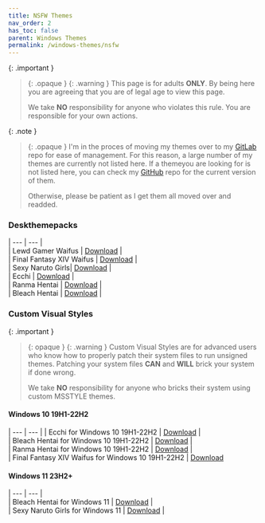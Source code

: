 ```yaml
---
title: NSFW Themes
nav_order: 2
has_toc: false
parent: Windows Themes
permalink: /windows-themes/nsfw
---
```


{: .important }
> {: .opaque }
> {: .warning }
> This page is for adults **ONLY**. By being here you are agreeing that you are of legal age to view this page.
> 
> We take **NO** responsibility for anyone who violates this rule. You are responsible for your own actions.

{: .note }
> {: .opaque }
> I'm in the proces of moving my themes over to my [GitLab](https://gitlab.com/the-back-room/Themes) repo for ease of management. For this reason, a large number of my themes are currently not listed here. If a themeyou are looking for  is not listed here, you can check my [GitHub](https://github.com/The-Back-Room/repositories) repo for the current version of them.
> 
> Otherwise, please be patient as I get them all moved over and readded.

### Deskthemepacks
 
| --- | --- |   
| Lewd Gamer Waifus | [Download][LewdGamerWaifus] |  
| Final Fantasy XIV Waifus | [Download][FFXIVWaifus] |  
| Sexy Naruto Girls| [Download][SexyNarutoGirls] |  
| Ecchi | [Download][Ecchi] |  
| Ranma Hentai | [Download][RanmaHentai] |  
| Bleach Hentai | [Download][BLEACHHentai] |  

### Custom Visual Styles

{: .important }
> {: opaque }
> {: .warning }
> Custom Visual Styles are for advanced users who know how to properly patch their system files to run unsigned themes. 
> Patching your system files **CAN** and **WILL** brick your system if done wrong.
>
> We take **NO** responsibility for anyone who bricks their system using custom MSSTYLE themes.

#### Windows 10 19H1-22H2
 
| --- | --- |
| Ecchi for Windows 10 19H1-22H2 |  [Download][Win10Ecchi] |  
| Bleach Hentai for Windows 10 19H1-22H2 | [Download][Win10BLEACHHentai] |  
| Ranma Hentai for Windows 10 19H1-22H2 | [Download][Win10RanmaHentai] |  
| Final Fantasy XIV Waifus for Windows 10 19H1-22H2 | [Download][Win10FFXIVWaifus]  


#### Windows 11 23H2+

| --- | --- |  
| Bleach Hentai for Windows 11 | [Download][Win11BLEACHHentai] |  
| Sexy Naruto Girls for Windows 11  | [Download][Win11SexyNarutoGirls] |  

<!-- ////////////////////////////////////////////////////////////////////////////////////////////////////////////////////// -->

[Win10Ecchi]: https://gitlab.com/the-back-room/Themes/-/tree/main/MSSTYLE/NSFW/Windows-10/19H1-22H2/Ecchi-Theme-for-Windows-10-19H1-22H2
[Win10BLEACHHentai]: https://gitlab.com/the-back-room/Themes/-/tree/main/MSSTYLE/NSFW/Windows-10/19H1-22H2/BLEACH-Hentai-Themes-for-Windows-10-19H1-22H2
[Win10RanmaHentai]: https://gitlab.com/the-back-room/Themes/-/tree/main/MSSTYLE/NSFW/Windows-10/19H1-22H2/Ranma-Hentai-Theme-for-Windows-10-19H1-22H2
[Win10FFXIVWaifus]: https://gitlab.com/the-back-room/Themes/-/tree/main/MSSTYLE/NSFW/Windows-10/19H1-22H2/Final-Fantasy-XIV-Waifus-Theme-for-Windows-10-19H1-22H2

[Win11BLEACHHentai]: https://gitlab.com/the-back-room/Themes/-/tree/main/MSSTYLE/NSFW/Windows-11/BLEACH-Hentai-Themes-for-Windows-11
[Win11SexyNarutoGirls]: https://gitlab.com/the-back-room/Themes/-/tree/main/MSSTYLE/NSFW/Windows-11/Sexy-Naruto-Girls-Themes-for-Windows-11

[LewdGamerWaifus]: https://gitlab.com/the-back-room/Themes/-/archive/main/Themes-main.zip?path=Deskthemepacks/NSFW/Lewd-Gamer-Waifus
[FFXIVWaifus]: https://gitlab.com/the-back-room/Themes/-/archive/main/Themes-main.zip?path=Deskthemepacks/NSFW/Final-Fantasy-XIV-Waifus
[SexyNarutoGirls]: https://gitlab.com/the-back-room/Themes/-/archive/main/Themes-main.zip?path=Deskthemepacks/NSFW/Sexy-Naruto-Girls
[Ecchi]: https://gitlab.com/the-back-room/Themes/-/archive/main/Themes-main.zip?path=Deskthemepacks/NSFW/Ecchi
[RanmaHentai]: https://gitlab.com/the-back-room/Themes/-/archive/main/Themes-main.zip?path=Deskthemepacks/NSFW/Ranma-Hentai
[BLEACHHentai]: https://gitlab.com/the-back-room/Themes/-/archive/main/Themes-main.zip?path=Deskthemepacks/NSFW/Bleach-Hentai

<!-- ////////////////////////////////////////////////////////////////////////////////////////////////////////////////////// -->